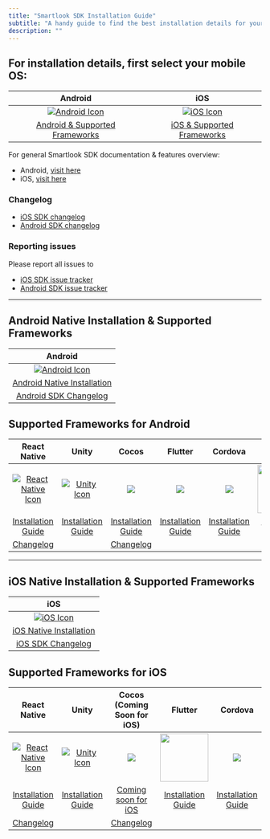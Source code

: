 ```yaml
---
title: "Smartlook SDK Installation Guide"
subtitle: "A handy guide to find the best installation details for your project."
description: ""
---
```




## For installation details, first select your mobile OS: 


|    Android   | iOS |   
|:--------------:|:--------:|
|  [![Android Icon](/assets/img/icons/android.png)](#android-native-installation--supported-frameworks) | [![iOS Icon](/assets/img/icons/ios.png)](#ios-native-installation--supported-frameworks)  
|  [Android & Supported Frameworks](#android-native-installation--supported-frameworks) | [iOS & Supported Frameworks](#ios-native-installation--supported-frameworks) | 

For general Smartlook SDK documentation & features overview: 
* Android, [visit here](https://smartlook.github.io/docs/sdk/android/#android)
* iOS, [visit here](https://smartlook.github.io/docs/sdk/ios/#ios)



### Changelog

- [iOS SDK changelog](https://github.com/smartlook/smartlook-ios-sdk)
- [Android SDK changelog](https://github.com/smartlook/smartlook-android-sdk)

### Reporting issues

Please report all issues to
- [iOS SDK issue tracker](https://github.com/smartlook/smartlook-ios-sdk/issues)
- [Android SDK issue tracker](https://github.com/smartlook/smartlook-android-sdk/issues)

___

## Android Native Installation & Supported Frameworks

|    Android   |  
|:--------------:|
|  [![Android Icon](/assets/img/icons/android.png)](https://smartlook.github.io/docs/sdk/android/#installation)   
|  [Android Native Installation](https://smartlook.github.io/docs/sdk/android/#installation) 
|  [Android SDK Changelog](https://github.com/smartlook/smartlook-android-sdk)


## Supported Frameworks for Android

|    React Native   | Unity | Cocos | Flutter |  Cordova |  Ionic |  
|:--------------:|:--------:|:--------:|:--------:|:--------:|:--------:|
|  [![React Native Icon](/assets/img/icons/react-native.png)](https://smartlook.github.io/docs/sdk/react-native/#android) | [![Unity Icon](/assets/img/icons/unity.png)](https://smartlook.github.io/docs/sdk/unity/#installation-for-android)  | [<img src="/assets/img/icons/cocos.png">](https://smartlook.github.io/docs/sdk/cocos/#android)| [<img src="/assets/img/icons/flutter.png" >](https://smartlook.github.io/docs/sdk/flutter/#android--ios) |  [<img src="/assets/img/icons/cordova.png">](https://smartlook.github.io/docs/sdk/cordova-android/#installation) | [<img src="/assets/img/icons/ionic.png" width='96'>](https://smartlook.github.io/docs/sdk/ionic-android/) | 
|  [Installation Guide](https://smartlook.github.io/docs/sdk/react-native/#android) | [Installation Guide](https://smartlook.github.io/docs/sdk/unity/#installation-for-android) |[Installation Guide](https://smartlook.github.io/docs/sdk/cocos/#android)|[Installation Guide](https://smartlook.github.io/docs/sdk/flutter/#android--ios) | [Installation Guide](https://smartlook.github.io/docs/sdk/cordova-android/#installation) | [Installation Guide](https://smartlook.github.io/docs/sdk/ionic-android/)
| [Changelog](https://github.com/smartlook/smartlook-react-native-sdk) | | [Changelog](https://github.com/smartlook/smartlook-cocos-android-sdk)




___

## iOS Native Installation & Supported Frameworks

|    iOS   |  
|:--------------:|
| [![iOS Icon](/assets/img/icons/ios.png)](https://smartlook.github.io/docs/sdk/ios/#installation)
| [iOS Native Installation](https://smartlook.github.io/docs/sdk/ios/#installation) 
| [iOS SDK Changelog](https://github.com/smartlook/smartlook-ios-sdk) 

## Supported Frameworks for iOS

|    React Native   | Unity | Cocos (Coming Soon for iOS) | Flutter |  Cordova   |
|:--------------:|:--------:|:--------:|:--------:|:--------:|
|  [![React Native Icon](/assets/img/icons/react-native.png)](https://smartlook.github.io/docs/sdk/react-native/#ios) | [![Unity Icon](/assets/img/icons/unity.png)](https://smartlook.github.io/docs/sdk/unity/#installation-for-ios) | [<img src="/assets/img/icons/cocos.png">](https://smartlook.github.io/docs/sdk/cocos/#ios) | [<img src="/assets/img/icons/flutter.png" width="96">](https://smartlook.github.io/docs/sdk/flutter/#android--ios)|[<img src="/assets/img/icons/cordova.png">](https://smartlook.github.io/docs/sdk/cordova-android/#installation) | 
|  [Installation Guide](https://smartlook.github.io/docs/sdk/react-native/#ios) | [Installation Guide](https://smartlook.github.io/docs/sdk/unity/#installation-for-ios) | [Coming soon for iOS](https://smartlook.github.io/docs/sdk/cocos/#ios) | [Installation Guide](https://smartlook.github.io/docs/sdk/flutter/#android--ios)|[Installation Guide](https://smartlook.github.io/docs/sdk/cordova-android/#installation) |
| [Changelog](https://github.com/smartlook/smartlook-react-native-sdk) | | [Changelog](https://github.com/smartlook/smartlook-cocos-android-sdk)








